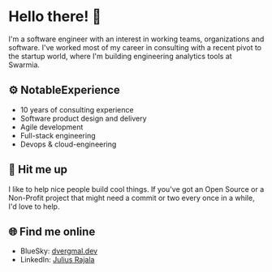 # Hello there! 👋

I'm a software engineer with an interest in working teams, organizations and software. I've worked most of my career in consulting with a recent pivot to the startup world, where I'm building engineering analytics tools at Swarmia.

## ⚙️ NotableExperience
- 10 years of consulting experience
- Software product design and delivery
- Agile development
- Full-stack engineering
- Devops & cloud-engineering

## 👥 Hit me up
I like to help nice people build cool things. If you've got an Open Source or a Non-Profit project that might need a commit or two every once in a while, I'd love to help.

## 🌐 Find me online
- BlueSky: [dvergmal.dev](@dvergmal.dev)
- LinkedIn: [Julius Rajala](https://www.linkedin.com/in/juliusrajala)
